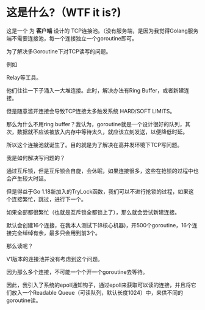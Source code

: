 # 这是什么?（WTF it is?)

这是一个 为 **客户端** 设计的 TCP连接池。（没有服务端，是因为我觉得Golang服务端不需要连接池，每一个连接独立一个goroutine即可。

为了解决多Goroutine下对TCP读写的问题。

例如

Relay等工具。

他们往往一下子涌入一大堆连接。此时，解决办法有Ring Buffer，或者新建连接。

但是随意滥开连接会导致TCP连接太多触发系统 HARD/SOFT LIMITS。

那么为什么不用ring buffer？我认为，goroutine就是一个设计很好的队列，其次，数据就不应该被放入内存中等待太久，就应该立刻发送，以便降低时延。

所以这个连接池就诞生了。目的就是为了解决在高并发环境下TCP写问题。

我是如何解决写问题的？

通过互斥锁，但是互斥锁会自旋，会休眠，如果连接很多，这些在抢锁的过程中也会产生较大时延。

但是得益于Go 1.18新加入的TryLock函数，我们可以不进行抢锁的过程，如果这个连接繁忙，跳过，进行下一个。

如果全部都很繁忙（也就是互斥锁全都锁上了），那么就会尝试新建连接。

默认会创建16个连接，在我本人测试下(8核心机器)，开500个goroutine，16个连接完全绰绰有余，最多只会用到前3个。

那么读呢？

V1版本的连接池并没有考虑到这个问题。

因为那么多个连接，不可能一个个开一个goroutine去等待。

因此，我引入了系统的epoll通知钩子，通过epoll来获取可以读的连接，并且将它们放入一个Readable Queue（可读队列，默认长度1024）中，来供不同的goroutine读。




